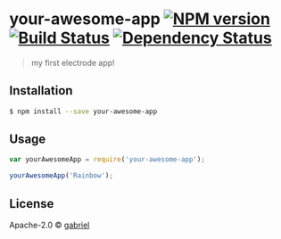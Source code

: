 # your-awesome-app [![NPM version][npm-image]][npm-url] [![Build Status][travis-image]][travis-url] [![Dependency Status][daviddm-image]][daviddm-url]
> my first electrode app!

## Installation

```sh
$ npm install --save your-awesome-app
```

## Usage

```js
var yourAwesomeApp = require('your-awesome-app');

yourAwesomeApp('Rainbow');
```
## License

Apache-2.0 © [gabriel]()


[npm-image]: https://badge.fury.io/js/your-awesome-app.svg
[npm-url]: https://npmjs.org/package/your-awesome-app
[travis-image]: https://travis-ci.org/gsanchez10/your-awesome-app.svg?branch=master
[travis-url]: https://travis-ci.org/gsanchez10/your-awesome-app
[daviddm-image]: https://david-dm.org/gsanchez10/your-awesome-app.svg?theme=shields.io
[daviddm-url]: https://david-dm.org/gsanchez10/your-awesome-app
